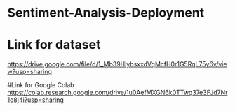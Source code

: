 # Sentiment-Analysis-Deployment


# Link for dataset
https://drive.google.com/file/d/1_Mb39HlybsxxdVqMcfH0r1G5RqL75y6v/view?usp=sharing


#Link for Google Colab
https://colab.research.google.com/drive/1u0AefMXGN6k0TTwq37e3FJd7Nr1o8j4i?usp=sharing
